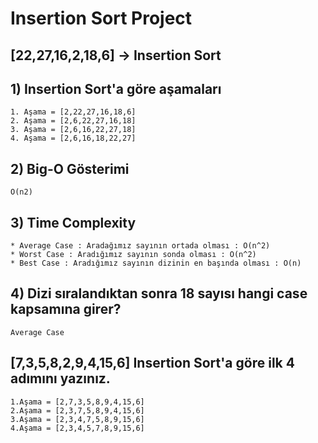 # Insertion Sort Project 

## [22,27,16,2,18,6] -> Insertion Sort 

## 1) Insertion Sort'a göre aşamaları 

```
1. Aşama = [2,22,27,16,18,6]
2. Aşama = [2,6,22,27,16,18]
3. Aşama = [2,6,16,22,27,18]
4. Aşama = [2,6,16,18,22,27]
```

## 2) Big-O Gösterimi 

```
O(n2)
```

## 3) Time Complexity 

```
* Average Case : Aradağımız sayının ortada olması : O(n^2)
* Worst Case : Aradığımız sayının sonda olması : O(n^2)
* Best Case : Aradığımız sayının dizinin en başında olması : O(n)
```

## 4) Dizi sıralandıktan sonra 18 sayısı hangi case kapsamına girer?

```
Average Case
```

## [7,3,5,8,2,9,4,15,6] Insertion Sort'a göre ilk 4 adımını yazınız.

```
1.Aşama = [2,7,3,5,8,9,4,15,6]
2.Aşama = [2,3,7,5,8,9,4,15,6]
3.Aşama = [2,3,4,7,5,8,9,15,6]
4.Aşama = [2,3,4,5,7,8,9,15,6]
```
